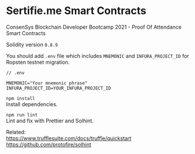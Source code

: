 # Sertifie.me Smart Contracts
ConsenSys Blockchain Developer Bootcamp 2021 - Proof Of Attendance Smart Contracts

Solidity version `0.8.9`

You should add `.env` file which includes `MNEMONIC` and `INFURA_PROJECT_ID` for Ropsten testnet migration.

```
// .env

MNEMONIC="Your mnemonic phrase"
INFURA_PROJECT_ID=YOUR_INFURA_PROJECT_ID
```
`npm install` \
Install dependencies.

`npm run lint` \
Lint and fix with Prettier and Solhint.

Related: \
https://www.trufflesuite.com/docs/truffle/quickstart \
https://github.com/protofire/solhint